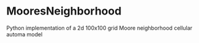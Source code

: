 # MooresNeighborhood
Python implementation of a 2d 100x100 grid Moore neighborhood cellular automa model
